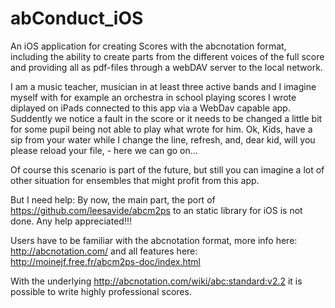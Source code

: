 # abConduct_iOS

An iOS application for creating Scores with the abcnotation format, including the ability to create parts from the different voices of the full score and providing all as pdf-files through a webDAV server to the local network. 

I am a music teacher, musician in at least three active bands and I imagine myself with for example an orchestra in school playing scores I wrote diplayed on iPads connected to this app via a WebDav capable app. Suddently we notice a fault in the score or it needs to be changed a little bit for some pupil being not able to play what wrote for him.  Ok, Kids, have a sip from your water while I change the line, refresh, and, dear kid, will you please reload your file, - here we can go on...

Of course this scenario is part of the future, but still you can imagine a lot of other situation for ensembles that might profit from this app.

But I need help:  By now, the main part, the port of https://github.com/leesavide/abcm2ps to an static library for iOS is not done. Any help appreciated!!!

Users have to be familiar with the abcnotation format, more info here: http://abcnotation.com/ and all features here: http://moinejf.free.fr/abcm2ps-doc/index.html

With the underlying http://abcnotation.com/wiki/abc:standard:v2.2 it is possible to write highly professional scores.
